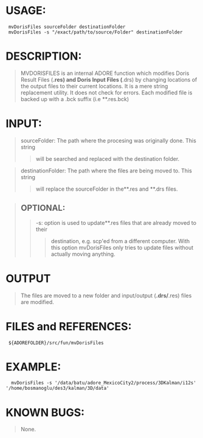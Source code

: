 # USAGE: #
```
 mvDorisFiles sourceFolder destinationFolder
 mvDorisFiles -s "/exact/path/to/source/Folder" destinationFolder
```
# DESCRIPTION: #
> MVDORISFILES is an internal ADORE function which modifies Doris Result Files
> (**.res) and Doris Input Files (**.drs) by changing locations of the output
> files to their current locations.
> It is a mere string replacement utility. It does not check for errors.
> Each modified file is backed up with a .bck suffix (i.e **.res.bck)
# INPUT: #
> sourceFolder: The path where the procesing was originally done. This string
> > will be searched and replaced with the destination folder.

> destinationFolder: The path where the files are being moved to. This string
> > will replace the sourceFolder in the**.res and **.drs files.

> ## OPTIONAL: ##
> > -s: option is used to update**.res files that are already moved to their
> > > destination, e.g. scp'ed from a different computer. With this option
> > > mvDorisFiles only tries to update files without actually moving anything.
# OUTPUT #

> The files are moved to a new folder and input/output (**.drs/**.res) files
are modified.
# FILES and REFERENCES: #
```
 ${ADOREFOLDER}/src/fun/mvDorisFiles
```
# EXAMPLE: #
```
  mvDorisFiles -s '/data/batu/adore_MexicoCity2/process/3DKalman/i12s' '/home/bosmanoglu/des3/kalman/3D/data'
```
# KNOWN BUGS: #
> None.